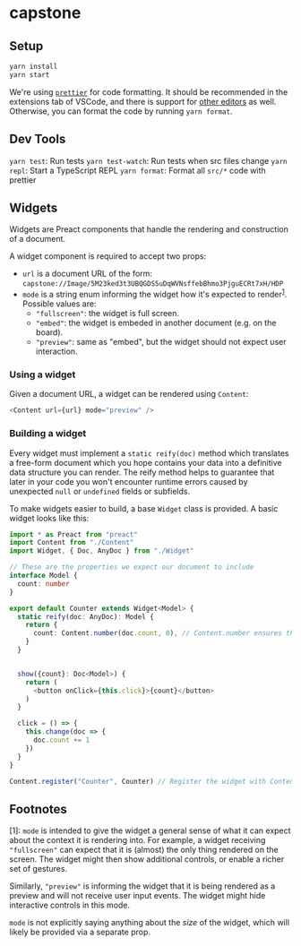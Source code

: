 # capstone

## Setup

```sh
yarn install
yarn start
```

We're using [`prettier`](https://prettier.io/) for code formatting.
It should be recommended in the extensions tab of VSCode, and there is
support for [other editors](https://prettier.io/docs/en/editors.html) as well.
Otherwise, you can format the code by running `yarn format`.

## Dev Tools

`yarn test`: Run tests
`yarn test-watch`: Run tests when src files change
`yarn repl`: Start a TypeScript REPL
`yarn format`: Format all `src/*` code with prettier

## Widgets

Widgets are Preact components that handle the rendering and construction of a document.

A widget component is required to accept two props:

- `url` is a document URL of the form: `capstone://Image/5M23ked3t3UBQGDS5uDqWVNsffebBhmo3PjguECRt7xH/HDP`
- `mode` is a string enum informing the widget how it's expected to render<sup>[1](#footnote1)</sup>. Possible values are:
  - `"fullscreen"`: the widget is full screen.
  - `"embed"`: the widget is embeded in another document (e.g. on the board).
  - `"preview"`: same as "embed", but the widget should not expect user interaction.

### Using a widget

Given a document URL, a widget can be rendered using `Content`:

```typescript
<Content url={url} mode="preview" />
```

### Building a widget

Every widget must implement a `static reify(doc)` method which translates a
free-form document which you hope contains your data into a definitive data
structure you can render. The reify method helps to guarantee that later in
your code you won't encounter runtime errors caused by unexpected `null` or
`undefined` fields or subfields.

To make widgets easier to build, a base `Widget` class is provided.
A basic widget looks like this:

```typescript
import * as Preact from "preact"
import Content from "./Content"
import Widget, { Doc, AnyDoc } from "./Widget"

// These are the properties we expect our document to include
interface Model {
  count: number
}

export default Counter extends Widget<Model> {
  static reify(doc: AnyDoc): Model {
    return {
      count: Content.number(doc.count, 0), // Content.number ensures that doc.count is a number, and provides 0 as a default
    }
  }


  show({count}: Doc<Model>) {
    return (
      <button onClick={this.click}>{count}</button>
    )
  }

  click = () => {
    this.change(doc => {
      doc.count += 1
    })
  }
}

Content.register("Counter", Counter) // Register the widget with Content, so other components can render it.
```

## Footnotes

[<a name="footnote1">1</a>]: `mode` is intended to give the widget a general
sense of what it can expect about the context it is rendering into. For example,
a widget receiving `"fullscreen"` can expect that it is (almost) the only thing
rendered on the screen. The widget might then show additional controls, or enable
a richer set of gestures.

Similarly, `"preview"` is informing the widget that it is being rendered as a
preview and will not receive user input events. The widget might hide
interactive controls in this mode.

`mode` is not explicitly saying anything about the _size_ of the widget, which
will likely be provided via a separate prop.
